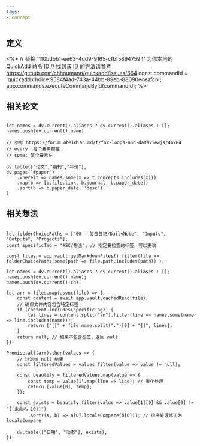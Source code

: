 ```yaml
---
tags:
- concept
---
```

## 定义

<%*
// 替换 '110bdbb1-ee63-4dd9-9165-cfbf58947594' 为你本地的 QuickAdd 命令 ID
// 找到该 ID 的方法请参考 https://github.com/chhoumann/quickadd/issues/664
const commandId = 'quickadd:choice:9584f4ad-743a-44bb-89eb-88090eceafcb';
app.commands.executeCommandById(commandId);
%>
## 相关论文

```dataviewjs

let names = dv.current().aliases ? dv.current().aliases : [];
names.push(dv.current().name)

// 参考 https://forum.obsidian.md/t/for-loops-and-dataviewjs/46284
// every: 每个要素都在；
// some: 某个要素在

dv.table(["论文","期刊","年份"],
dv.pages(`#paper`)
	.where(t => names.some(x => t.concepts.includes(x)))
	.map(b => [b.file.link, b.journal, b.paper_date])
	.sort(b => b.paper_date, 'desc')
)
```
## 相关想法

```dataviewjs

let folderChoicePaths = ["00 - 每日日记/DailyNote", "Inputs", "Outputs", "Projects"];
const specificTag = "#SC/想法"; // 指定要检查的标签，可以更改

const files = app.vault.getMarkdownFiles().filter(file => folderChoicePaths.some(path => file.path.includes(path)) );

let names = dv.current().aliases ? dv.current().aliases : [];
names.push(dv.current().name);
names.push(dv.current().ch);

let arr = files.map(async(file) => { 
    const content = await app.vault.cachedRead(file);
    // 确保文件内容包含特定标签
    if (content.includes(specificTag)) {
        let lines = content.split("\n").filter(line => names.some(name => line.includes(name)));
        return ["[[" + file.name.split(".")[0] + "]]", lines];
    }
    return null; // 如果不包含标签，返回 null
}); 

Promise.all(arr).then(values => { 
    // 过滤掉 null 结果
    const filteredValues = values.filter(value => value != null);

    const beautify = filteredValues.map(value => { 
        const temp = value[1].map(line => line); // 美化处理
        return [value[0], temp]; 
    });

    const exists = beautify.filter(value => value[1][0] && value[0] != "[[未命名 10]]")
        .sort((a, b) => a[0].localeCompare(b[0])); // 排序处理修正为 localeCompare

    dv.table(["日期", "动态"], exists);
});

```
